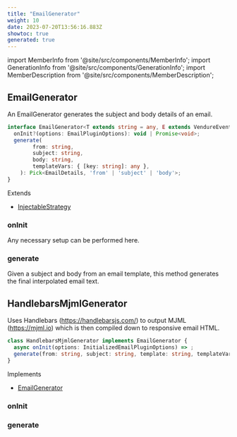 ```yaml
---
title: "EmailGenerator"
weight: 10
date: 2023-07-20T13:56:16.883Z
showtoc: true
generated: true
---
```

<!-- This file was generated from the Vendure source. Do not modify. Instead, re-run the "docs:build" script -->
import MemberInfo from '@site/src/components/MemberInfo';
import GenerationInfo from '@site/src/components/GenerationInfo';
import MemberDescription from '@site/src/components/MemberDescription';


## EmailGenerator

<GenerationInfo sourceFile="packages/email-plugin/src/email-generator.ts" sourceLine="13" packageName="@vendure/email-plugin" />

An EmailGenerator generates the subject and body details of an email.

```ts title="Signature"
interface EmailGenerator<T extends string = any, E extends VendureEvent = any> extends InjectableStrategy {
  onInit?(options: EmailPluginOptions): void | Promise<void>;
  generate(
        from: string,
        subject: string,
        body: string,
        templateVars: { [key: string]: any },
    ): Pick<EmailDetails, 'from' | 'subject' | 'body'>;
}
```
Extends

 * <a href='/typescript-api/common/injectable-strategy#injectablestrategy'>InjectableStrategy</a>



### onInit

<MemberInfo kind="method" type="(options: <a href='/typescript-api/core-plugins/email-plugin/email-plugin-options#emailpluginoptions'>EmailPluginOptions</a>) => void | Promise&#60;void&#62;"   />

Any necessary setup can be performed here.
### generate

<MemberInfo kind="method" type="(from: string, subject: string, body: string, templateVars: { [key: string]: any }) => Pick&#60;<a href='/typescript-api/core-plugins/email-plugin/email-plugin-types#emaildetails'>EmailDetails</a>, 'from' | 'subject' | 'body'&#62;"   />

Given a subject and body from an email template, this method generates the final
interpolated email text.


## HandlebarsMjmlGenerator

<GenerationInfo sourceFile="packages/email-plugin/src/handlebars-mjml-generator.ts" sourceLine="23" packageName="@vendure/email-plugin" />

Uses Handlebars (https://handlebarsjs.com/) to output MJML (https://mjml.io) which is then
compiled down to responsive email HTML.

```ts title="Signature"
class HandlebarsMjmlGenerator implements EmailGenerator {
  async onInit(options: InitializedEmailPluginOptions) => ;
  generate(from: string, subject: string, template: string, templateVars: any) => ;
}
```
Implements

 * <a href='/typescript-api/core-plugins/email-plugin/email-generator#emailgenerator'>EmailGenerator</a>



### onInit

<MemberInfo kind="method" type="(options: InitializedEmailPluginOptions) => "   />


### generate

<MemberInfo kind="method" type="(from: string, subject: string, template: string, templateVars: any) => "   />


